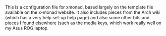 This is a configuration file for xmonad, based largely on the template file available on the x-monad website.  It also includes pieces from the Arch wiki (which has a very help set-up help page) and also some other bits and pieces I found elsewhere (such as the media keys, which work really well on my Asus ROG laptop.
